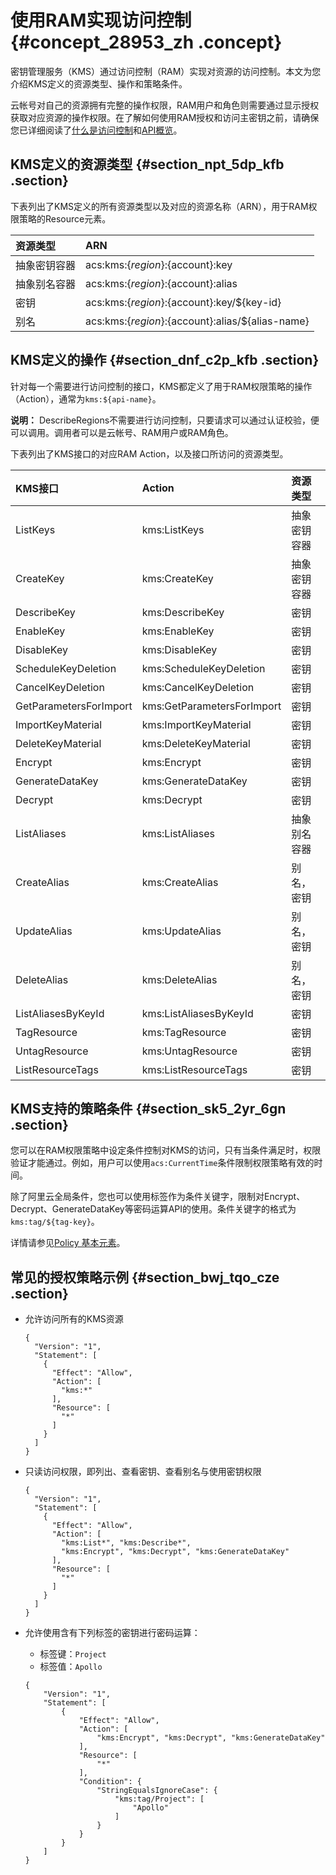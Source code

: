 # 使用RAM实现访问控制 {#concept_28953_zh .concept}

密钥管理服务（KMS）通过访问控制（RAM）实现对资源的访问控制。本文为您介绍KMS定义的资源类型、操作和策略条件。

云帐号对自己的资源拥有完整的操作权限，RAM用户和角色则需要通过显示授权获取对应资源的操作权限。在了解如何使用RAM授权和访问主密钥之前，请确保您已详细阅读了[什么是访问控制](../../../../intl.zh-CN/产品简介/什么是访问控制.md#)和[API概览](../../../../intl.zh-CN/API参考（RAM）/API概览.md#)。

## KMS定义的资源类型 {#section_npt_5dp_kfb .section}

下表列出了KMS定义的所有资源类型以及对应的资源名称（ARN），用于RAM权限策略的Resource元素。

|资源类型|ARN|
|:---|:--|
|抽象密钥容器|acs:kms:$\{region\}:$\{account\}:key|
|抽象别名容器|acs:kms:$\{region\}:$\{account\}:alias|
|密钥|acs:kms:$\{region\}:$\{account\}:key/$\{key-id\}|
|别名|acs:kms:$\{region\}:$\{account\}:alias/$\{alias-name\}|

## KMS定义的操作 {#section_dnf_c2p_kfb .section}

针对每一个需要进行访问控制的接口，KMS都定义了用于RAM权限策略的操作（Action），通常为`kms:${api-name}`。

**说明：** DescribeRegions不需要进行访问控制，只要请求可以通过认证校验，便可以调用。调用者可以是云帐号、RAM用户或RAM角色。

下表列出了KMS接口的对应RAM Action，以及接口所访问的资源类型。

|KMS接口|Action|资源类型|
|:----|:-----|:---|
|ListKeys|kms:ListKeys|抽象密钥容器|
|CreateKey|kms:CreateKey|抽象密钥容器|
|DescribeKey|kms:DescribeKey|密钥|
|EnableKey|kms:EnableKey|密钥|
|DisableKey|kms:DisableKey|密钥|
|ScheduleKeyDeletion|kms:ScheduleKeyDeletion|密钥|
|CancelKeyDeletion|kms:CancelKeyDeletion|密钥|
|GetParametersForImport|kms:GetParametersForImport|密钥|
|ImportKeyMaterial|kms:ImportKeyMaterial|密钥|
|DeleteKeyMaterial|kms:DeleteKeyMaterial|密钥|
|Encrypt|kms:Encrypt|密钥|
|GenerateDataKey|kms:GenerateDataKey|密钥|
|Decrypt|kms:Decrypt|密钥|
|ListAliases|kms:ListAliases|抽象别名容器|
|CreateAlias|kms:CreateAlias|别名，密钥|
|UpdateAlias|kms:UpdateAlias|别名，密钥|
|DeleteAlias|kms:DeleteAlias|别名，密钥|
|ListAliasesByKeyId|kms:ListAliasesByKeyId|密钥|
|TagResource|kms:TagResource|密钥|
|UntagResource|kms:UntagResource|密钥|
|ListResourceTags|kms:ListResourceTags|密钥|

## KMS支持的策略条件 {#section_sk5_2yr_6gn .section}

您可以在RAM权限策略中设定条件控制对KMS的访问，只有当条件满足时，权限验证才能通过。例如，用户可以使用`acs:CurrentTime`条件限制权限策略有效的时间。

除了阿里云全局条件，您也可以使用标签作为条件关键字，限制对Encrypt、Decrypt、GenerateDataKey等密码运算API的使用。条件关键字的格式为`kms:tag/${tag-key}`。

详情请参见[Policy 基本元素](../../../../intl.zh-CN/用户指南/权限策略/权限策略语言/权限策略基本元素.md#)。

## 常见的授权策略示例 {#section_bwj_tqo_cze .section}

-   允许访问所有的KMS资源

    ``` {#codeblock_jga_vzj_tdc}
    {
      "Version": "1",
      "Statement": [
        {
          "Effect": "Allow",
          "Action": [
            "kms:*"
          ],
          "Resource": [
            "*"
          ]
        }
      ]
    }               
    ```

-   只读访问权限，即列出、查看密钥、查看别名与使用密钥权限

    ``` {#codeblock_u56_hm6_pg1}
    {
      "Version": "1",
      "Statement": [
        {
          "Effect": "Allow",
          "Action": [
            "kms:List*", "kms:Describe*",
            "kms:Encrypt", "kms:Decrypt", "kms:GenerateDataKey"
          ],
          "Resource": [
            "*"
          ]
        }
      ]
    }             
    ```

-   允许使用含有下列标签的密钥进行密码运算：

    -   标签键：`Project`
    -   标签值：`Apollo`
    ``` {#codeblock_kf1_z3j_z76}
    {
        "Version": "1",
        "Statement": [
            {
                "Effect": "Allow",
                "Action": [
                    "kms:Encrypt", "kms:Decrypt", "kms:GenerateDataKey"
                ],
                "Resource": [
                    "*"
                ],
                "Condition": {
                    "StringEqualsIgnoreCase": {
                        "kms:tag/Project": [
                            "Apollo"
                        ]
                    }
                }
            }
        ]
    }               
    ```


